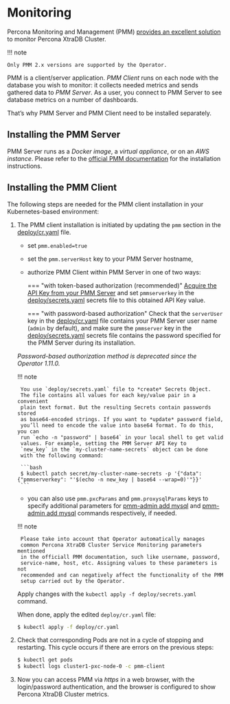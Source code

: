 # Monitoring

Percona Monitoring and Management (PMM) [provides an excellent
solution](https://www.percona.com/doc/percona-xtradb-cluster/LATEST/manual/monitoring.html#using-pmm)
to monitor Percona XtraDB Cluster.

!!! note

    Only PMM 2.x versions are supported by the Operator.

PMM is a client/server application. *PMM Client* runs on each node with the
database you wish to monitor: it collects needed metrics and sends gathered data
to *PMM Server*. As a user, you connect to PMM Server to see database metrics on
a number of dashboards.

That’s why PMM Server and PMM Client need to be installed separately.

## Installing the PMM Server

PMM Server runs as a *Docker image*, a *virtual appliance*, or on an *AWS instance*.
Please refer to the [official PMM documentation](https://www.percona.com/doc/percona-monitoring-and-management/2.x/setting-up/server/index.html)
for the installation instructions.

## Installing the PMM Client

The following steps are needed for the PMM client installation in your
Kubernetes-based environment:

1. The PMM client installation is initiated by updating the `pmm` section in the
    [deploy/cr.yaml](https://github.com/percona/percona-xtradb-cluster-operator/blob/main/deploy/cr.yaml)
    file.

    * set `pmm.enabled=true`

    * set the `pmm.serverHost` key to your PMM Server hostname,

    * authorize PMM Client within PMM Server in one of two ways:

        === "with token-based authorization (recommended)"
            <a name="operator-monitoring-client-token"></a>
            [Acquire the API Key from your PMM Server](https://docs.percona.com/percona-monitoring-and-management/details/api.html#api-keys-and-authentication)
            and set `pmmserverkey` in the
            [deploy/secrets.yaml](https://github.com/percona/percona-xtradb-cluster-operator/blob/main/deploy/secrets.yaml)
            secrets file to this obtained API Key value.

        === "with password-based authorization"
            Check that  the `serverUser` key in the
            [deploy/cr.yaml](https://github.com/percona/percona-xtradb-cluster-operator/blob/main/deploy/cr.yaml)
            file contains your PMM Server user name (`admin` by default), and
            make sure the `pmmserver` key in the
            [deploy/secrets.yaml](https://github.com/percona/percona-xtradb-cluster-operator/blob/main/deploy/secrets.yaml)
            secrets file contains the password specified for the PMM Server during
            its installation.

    *Password-based authorization method is deprecated since the Operator 1.11.0.*

    !!! note

        You use `deploy/secrets.yaml` file to *create* Secrets Object.
        The file contains all values for each key/value pair in a convenient
        plain text format. But the resulting Secrets contain passwords stored
        as base64-encoded strings. If you want to *update* password field,
        you’ll need to encode the value into base64 format. To do this, you can
        run `echo -n "password" | base64` in your local shell to get valid
        values. For example, setting the PMM Server API Key to
        `new_key` in the `my-cluster-name-secrets` object can be done
        with the following command:

        ```bash
        $ kubectl patch secret/my-cluster-name-secrets -p '{"data":{"pmmserverkey": "'$(echo -n new_key | base64 --wrap=0)'"}}'
        ```

    * you can also use `pmm.pxcParams` and `pmm.proxysqlParams` keys to
        specify additional parameters for [pmm-admin add mysql](https://www.percona.com/doc/percona-monitoring-and-management/2.x/setting-up/client/mysql.html#adding-mysql-service-monitoring) and
        [pmm-admin add mysql](https://www.percona.com/doc/percona-monitoring-and-management/2.x/setting-up/client/proxysql.html)
        commands respectively, if needed.

    !!! note

        Please take into account that Operator automatically manages
        common Percona XtraDB Cluster Service Monitoring parameters mentioned
        in the officiall PMM documentation, such like username, password,
        service-name, host, etc. Assigning values to these parameters is not
        recommended and can negatively affect the functionality of the PMM
        setup carried out by the Operator.

    Apply changes with the `kubectl apply -f deploy/secrets.yaml` command.

    When done, apply the edited `deploy/cr.yaml` file:

    ```bash
    $ kubectl apply -f deploy/cr.yaml
    ```

2. Check that corresponding Pods are not in a cycle of stopping and restarting.
    This cycle occurs if there are errors on the previous steps:

    ```bash
    $ kubectl get pods
    $ kubectl logs cluster1-pxc-node-0 -c pmm-client
    ```

3. Now you can access PMM via *https* in a web browser, with the
    login/password authentication, and the browser is configured to show
    Percona XtraDB Cluster metrics.
